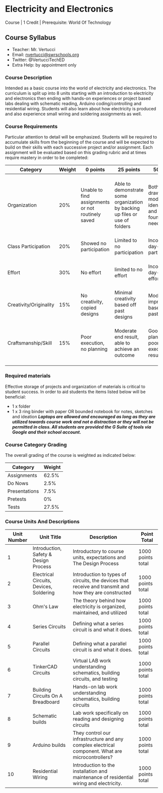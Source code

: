 # Electricity and Electronics

Course | 1 Credit | Prerequisite: World Of Technology

## Course Syllabus

  - Teacher: Mr. Vertucci
  - Email: nvertucci@swrschools.org
  - Twitter: @VertucciTechED
  - Extra Help: by appointment only

### Course Description

Intended as a basic course into the world of electricity and electronics. The curriculum is split up into 8 units starting with an introduction to electricity and electronics then ending with hands-on experiences or project based labs dealing with schematic reading, Arduino  coding/controlling and residential wiring. Students will also learn about how electricity is produced and also experience small wiring and soldering assignments as well.


### Course Requirements

Particular attention to detail will be emphasized. Students will be required to accumulate skills from the beginning of the course and will be expected to build on their skills with each successive project and/or assignment. Each assignment will be evaluated based on this grading rubric and at times require mastery in order to be completed:

| Category | Weight | 0 points  | 25 points | 50 points | 75 points | 100 points |
| ------------- | ------------- | ------------- | ------------- | ------------- | ------------- | ------------- |
| Organization | 20% | Unable to find assignments or not routinely saved | Able to demonstrate some organization by backing up files or use of folders | Both drawings and models are identifiable and can be found if needed | All drawings are in a folder and models organized by folders in Google Drive | All drawings are in a folder labeled correctly and models organized by folders in Google Drive labeled correctly |
| Class Participation | 20% | Showed no participation | Limited to no participation | Inconsistent day-to-day participation | Participated only when needed  | Engaged daily and actively participated |
| Effort | 30% | No effort | limited to no effort | Inconsistent day-to-day effort | Showed effort only when needed or routinely directed | Continuous day-to-day effort with or without direction |
| Creativity/Originality | 15% | No creativity, copied designs | Minimal creativity based off past designs | Moderate improvements based off past designs | Complete overhaul of past or found designs | Completely new idea/design |
| Craftsmanship/Skill | 15% | Poor execution, no planning | Moderate end result, able to achieve an outcome | Good planning but poorly executed end result | Good planning and good end result although not what had been designed or communicated | Great planning & execution able to achieve what had been designed or communicated |


### Required materials

Effective storage of projects and organization of materials is critical to student success. In order to aid students the items listed below will be beneficial:

- 1 x folder
- 1 x 3 ring binder with paper OR bounded notebook for notes, sketches and ideation
***Laptops are allowed and encouraged as long as they are utilized towards course work and not a distraction or they will not be permitted in class. All students are provided the G Suite of tools via Google and their school account.***

### Course Category Grading

The overall grading of the course is weighted as indicated below:

| Category | Weight |
| ------------- | ------------- |
| Assignments | 62.5% |
| Do Nows | 2.5% |
| Presentations | 7.5% |
| Pretests | 0% |
| Tests | 27.5% |

### Course Units And Descriptions

| Unit Number | Unit Title | Description | Point Total |
| ------------- | ------------- | ------------- | ------------- |
| 1 | Introduction, Safety & Design Process | Introductory to course units, expectations and The Design Process | 1000 points total |
| 2 | Electrical Circuits, Devices, Soldering | Introduction to types of circuits, the devices that receive and transmit and how they are constructed | 1000 points total |
| 3 | Ohm's Law | The theory behind how electricity is organized, maintained, and utilized | 1000 points total |
| 4 | Series Circuits | Defining what a series circuit is and what it does. | 1000 points total |
| 5 | Parallel Circuits | Defining what a parallel circuit is and what it does. | 1000 points total |
| 6 | TinkerCAD Circuits | Virtual LAB work understanding schematics, building circuits, and testing | 1000 points total |
| 7 | Building Circuits On A Breadboard | Hands-on lab work understanding schematics, building circuits | 1000 points total |
| 8 | Schematic builds | Lab work specifically on reading and designing circuits  | 1000 points total |
| 9 | Arduino builds | They control our infrastructure and any complex electrical component. What are microcontrollers? | 1000 points total |
| 10 | Residential Wiring | Introduction to the installation and maintenance of residential wiring and electricity. | 1000 points total |
